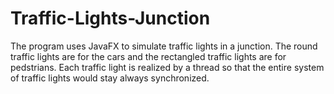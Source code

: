 # Traffic-Lights-Junction

The program uses JavaFX to simulate traffic lights in a junction.
The round traffic lights are for the cars and the rectangled traffic lights are for pedstrians.
Each traffic light is realized by a thread so that the entire system of traffic lights would stay always synchronized.
